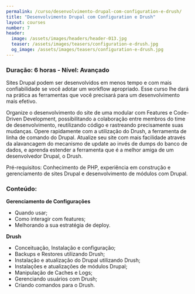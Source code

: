 ```yaml
---
permalink: /curso/desenvolvimento-drupal-com-configuration-e-drush/
title: "Desenvolvimento Drupal com Configuration e Drush"
layout: courses
number: 7
header:
  image: /assets/images/headers/header-013.jpg
  teaser: /assets/images/teasers/configuration-e-drush.jpg
  og_image: /assets/images/teasers/configuration-e-drush.jpg
---
```


### Duração: 6 horas - Nível: Avançado

Sites Drupal podem ser desenvolvidos em menos tempo e com mais confiabilidade se você adotar um workflow apropriado. Esse curso lhe dará na prática as ferramentas que você precisará para um desenvolvimento mais efetivo.

Organize o desenvolvimento do site de uma modular com Features e Code-Driven Development, possibilitando a colaboração entre membros do time de desenvolvimento, reutilizando código e rastreando precisamente suas mudanças. Opere rapidamente com a utilização do Drush, a ferramenta de linha de comando do Drupal. Atualize seu site com mais facilidade através da alavancagem do mecanismo de update ao invés de dumps do banco de dados, e aprenda estender a ferramenta que é a melhor amiga de um desenvolvedor Drupal, o Drush.

Pré-requisitos: Conhecimento de PHP, experiência em construção e gerenciamento de sites Drupal e desenvolvimento de módulos com Drupal.

### Conteúdo:

**Gerenciamento de Configurações**
- Quando usar;
- Como interagir com features;
- Melhorando a sua estratégia de deploy.

**Drush**
- Conceituação, Instalação e configuração;
- Backups e Restores utilizando Drush;
- Instalação e atualização do Drupal utilizando Drush;
- Instalações e atualizações de módulos Drupal;
- Manipulação de Caches e Logs;
- Gerenciando usuários com Drush;
- Criando comandos para o Drush.